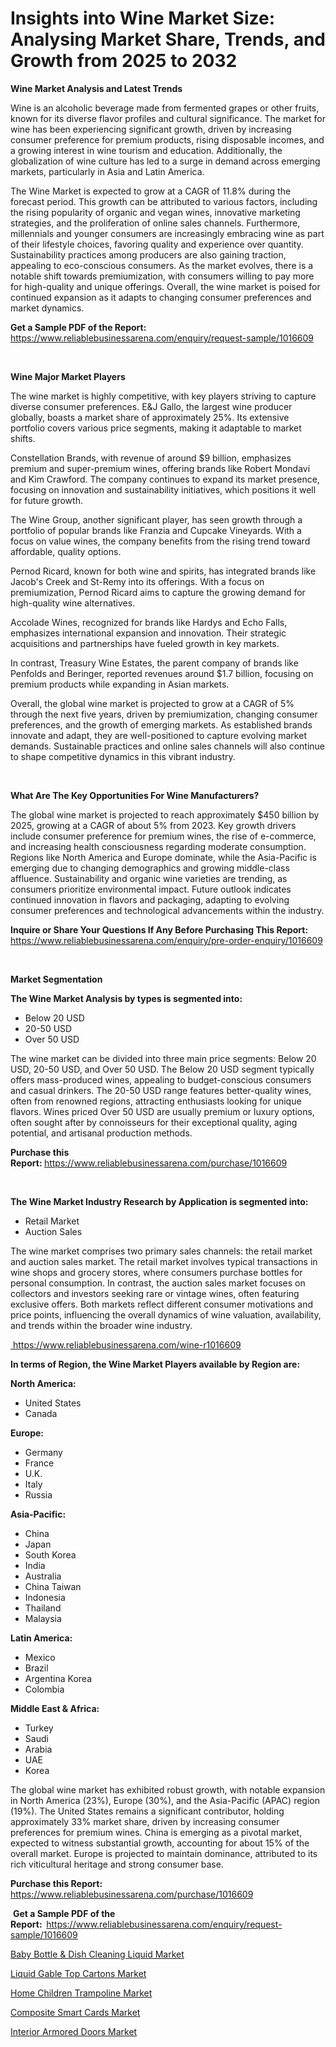 <p><h1>Insights into Wine Market Size: Analysing Market Share, Trends, and Growth from 2025 to 2032</h1></p><p><strong>Wine Market Analysis and Latest Trends</strong></p>
<p><p>Wine is an alcoholic beverage made from fermented grapes or other fruits, known for its diverse flavor profiles and cultural significance. The market for wine has been experiencing significant growth, driven by increasing consumer preference for premium products, rising disposable incomes, and a growing interest in wine tourism and education. Additionally, the globalization of wine culture has led to a surge in demand across emerging markets, particularly in Asia and Latin America.</p><p>The Wine Market is expected to grow at a CAGR of 11.8% during the forecast period. This growth can be attributed to various factors, including the rising popularity of organic and vegan wines, innovative marketing strategies, and the proliferation of online sales channels. Furthermore, millennials and younger consumers are increasingly embracing wine as part of their lifestyle choices, favoring quality and experience over quantity. Sustainability practices among producers are also gaining traction, appealing to eco-conscious consumers. As the market evolves, there is a notable shift towards premiumization, with consumers willing to pay more for high-quality and unique offerings. Overall, the wine market is poised for continued expansion as it adapts to changing consumer preferences and market dynamics.</p></p>
<p><strong>Get a Sample PDF of the Report:&nbsp;</strong> <a href="https://www.reliablebusinessarena.com/enquiry/request-sample/1016609?utm_campaign=3254&utm_medium=2&utm_source=Github&utm_content=ia&utm_term=06032025&utm_id=wine">https://www.reliablebusinessarena.com/enquiry/request-sample/1016609</a></p>
<p>&nbsp;</p>
<p><strong>Wine Major Market Players</strong></p>
<p><p>The wine market is highly competitive, with key players striving to capture diverse consumer preferences. E&J Gallo, the largest wine producer globally, boasts a market share of approximately 25%. Its extensive portfolio covers various price segments, making it adaptable to market shifts.</p><p>Constellation Brands, with revenue of around $9 billion, emphasizes premium and super-premium wines, offering brands like Robert Mondavi and Kim Crawford. The company continues to expand its market presence, focusing on innovation and sustainability initiatives, which positions it well for future growth.</p><p>The Wine Group, another significant player, has seen growth through a portfolio of popular brands like Franzia and Cupcake Vineyards. With a focus on value wines, the company benefits from the rising trend toward affordable, quality options.</p><p>Pernod Ricard, known for both wine and spirits, has integrated brands like Jacob's Creek and St-Remy into its offerings. With a focus on premiumization, Pernod Ricard aims to capture the growing demand for high-quality wine alternatives.</p><p>Accolade Wines, recognized for brands like Hardys and Echo Falls, emphasizes international expansion and innovation. Their strategic acquisitions and partnerships have fueled growth in key markets.</p><p>In contrast, Treasury Wine Estates, the parent company of brands like Penfolds and Beringer, reported revenues around $1.7 billion, focusing on premium products while expanding in Asian markets.</p><p>Overall, the global wine market is projected to grow at a CAGR of 5% through the next five years, driven by premiumization, changing consumer preferences, and the growth of emerging markets. As established brands innovate and adapt, they are well-positioned to capture evolving market demands. Sustainable practices and online sales channels will also continue to shape competitive dynamics in this vibrant industry.</p></p>
<p>&nbsp;</p>
<p><strong>What Are The Key Opportunities For Wine Manufacturers?</strong></p>
<p><p>The global wine market is projected to reach approximately $450 billion by 2025, growing at a CAGR of about 5% from 2023. Key growth drivers include consumer preference for premium wines, the rise of e-commerce, and increasing health consciousness regarding moderate consumption. Regions like North America and Europe dominate, while the Asia-Pacific is emerging due to changing demographics and growing middle-class affluence. Sustainability and organic wine varieties are trending, as consumers prioritize environmental impact. Future outlook indicates continued innovation in flavors and packaging, adapting to evolving consumer preferences and technological advancements within the industry.</p></p>
<p><strong>Inquire or Share Your Questions If Any Before Purchasing This Report:</strong> <a href="https://www.reliablebusinessarena.com/enquiry/pre-order-enquiry/1016609?utm_campaign=3254&utm_medium=2&utm_source=Github&utm_content=ia&utm_term=06032025&utm_id=wine">https://www.reliablebusinessarena.com/enquiry/pre-order-enquiry/1016609</a></p>
<p>&nbsp;</p>
<p><strong>Market Segmentation</strong></p>
<p><strong>The Wine Market Analysis by types is segmented into:</strong></p>
<p><ul><li>Below 20 USD</li><li>20-50 USD</li><li>Over 50 USD</li></ul></p>
<p><p>The wine market can be divided into three main price segments: Below 20 USD, 20-50 USD, and Over 50 USD. The Below 20 USD segment typically offers mass-produced wines, appealing to budget-conscious consumers and casual drinkers. The 20-50 USD range features better-quality wines, often from renowned regions, attracting enthusiasts looking for unique flavors. Wines priced Over 50 USD are usually premium or luxury options, often sought after by connoisseurs for their exceptional quality, aging potential, and artisanal production methods.</p></p>
<p><strong>Purchase this Report:&nbsp;</strong><a href="https://www.reliablebusinessarena.com/purchase/1016609?utm_campaign=3254&utm_medium=2&utm_source=Github&utm_content=ia&utm_term=06032025&utm_id=wine">https://www.reliablebusinessarena.com/purchase/1016609</a></p>
<p>&nbsp;</p>
<p><strong>The Wine Market Industry Research by Application is segmented into:</strong></p>
<p><ul><li>Retail Market</li><li>Auction Sales</li></ul></p>
<p><p>The wine market comprises two primary sales channels: the retail market and auction sales market. The retail market involves typical transactions in wine shops and grocery stores, where consumers purchase bottles for personal consumption. In contrast, the auction sales market focuses on collectors and investors seeking rare or vintage wines, often featuring exclusive offers. Both markets reflect different consumer motivations and price points, influencing the overall dynamics of wine valuation, availability, and trends within the broader wine industry.</p></p>
<p><a href="https://www.reliablebusinessarena.com/wine-r1016609?utm_campaign=3254&utm_medium=2&utm_source=Github&utm_content=ia&utm_term=06032025&utm_id=wine">&nbsp;https://www.reliablebusinessarena.com/wine-r1016609</a></p>
<p><strong>In terms of Region, the Wine Market Players available by Region are:</strong></p>
<p>
    <p> <strong> North America: </strong>
        <ul>
            <li>United States</li>
            <li>Canada</li>
        </ul>
        </p> 
    <p> <strong> Europe: </strong>
        <ul>
            <li>Germany</li>
            <li>France</li>
            <li>U.K.</li>
            <li>Italy</li>
            <li>Russia</li>
        </ul>
        </p> 
    <p> <strong> Asia-Pacific: </strong>
        <ul>
            <li>China</li>
            <li>Japan</li>
            <li>South Korea</li>
            <li>India</li>
            <li>Australia</li>
            <li>China Taiwan</li>
            <li>Indonesia</li>
            <li>Thailand</li>
            <li>Malaysia</li>
        </ul>
        </p> 
    <p> <strong> Latin America: </strong>
        <ul>
            <li>Mexico</li>
            <li>Brazil</li>
            <li>Argentina Korea</li>
            <li>Colombia</li>
        </ul>
        </p> 
    <p> <strong> Middle East & Africa: </strong>
        <ul>
            <li>Turkey</li>
            <li>Saudi</li>
            <li>Arabia</li>
            <li>UAE</li>
            <li>Korea</li>
        </ul>
    </p>
    </p>
<p><p>The global wine market has exhibited robust growth, with notable expansion in North America (23%), Europe (30%), and the Asia-Pacific (APAC) region (19%). The United States remains a significant contributor, holding approximately 33% market share, driven by increasing consumer preferences for premium wines. China is emerging as a pivotal market, expected to witness substantial growth, accounting for about 15% of the overall market. Europe is projected to maintain dominance, attributed to its rich viticultural heritage and strong consumer base.</p></p>
<p><strong>Purchase this Report: </strong><a href="https://www.reliablebusinessarena.com/purchase/1016609?utm_campaign=3254&utm_medium=2&utm_source=Github&utm_content=ia&utm_term=06032025&utm_id=wine">https://www.reliablebusinessarena.com/purchase/1016609</a></p>
<p>&nbsp;<strong>Get a Sample PDF of the Report:&nbsp;&nbsp;</strong><a href="https://www.reliablebusinessarena.com/enquiry/request-sample/1016609?utm_campaign=3254&utm_medium=2&utm_source=Github&utm_content=ia&utm_term=06032025&utm_id=wine">https://www.reliablebusinessarena.com/enquiry/request-sample/1016609</a></p>
<p><strong></strong></p>
<p><p><a href="https://www.linkedin.com/pulse/baby-bottle-dish-cleaning-liquid-report-industry-analysis-pi3we?utm_campaign=3254&utm_medium=2&utm_source=Github&utm_content=ia&utm_term=06032025&utm_id=wine">Baby Bottle & Dish Cleaning Liquid Market</a></p><p><a href="https://www.linkedin.com/pulse/liquid-gable-top-cartons-market-growth-study-offers-detailed-vyuke?utm_campaign=3254&utm_medium=2&utm_source=Github&utm_content=ia&utm_term=06032025&utm_id=wine">Liquid Gable Top Cartons Market</a></p><p><a href="https://www.linkedin.com/pulse/home-children-trampoline-market-analysis-size-share-trends-qrkse?utm_campaign=3254&utm_medium=2&utm_source=Github&utm_content=ia&utm_term=06032025&utm_id=wine">Home Children Trampoline Market</a></p><p><a href="https://www.linkedin.com/pulse/exploring-growth-potential-composite-smart-cards-market-y0jve?utm_campaign=3254&utm_medium=2&utm_source=Github&utm_content=ia&utm_term=06032025&utm_id=wine">Composite Smart Cards Market</a></p><p><a href="https://www.linkedin.com/pulse/interior-armored-doors-market-size-forecast-anticipated-qsbke?utm_campaign=3254&utm_medium=2&utm_source=Github&utm_content=ia&utm_term=06032025&utm_id=wine">Interior Armored Doors Market</a></p></p>